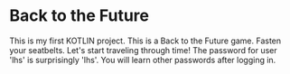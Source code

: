 # Back to the Future

This is my first KOTLIN project. This is a Back to the Future game. Fasten your seatbelts. Let's start traveling through time! The password for user 'lhs' is surprisingly 'lhs'. You will learn other passwords after logging in.
